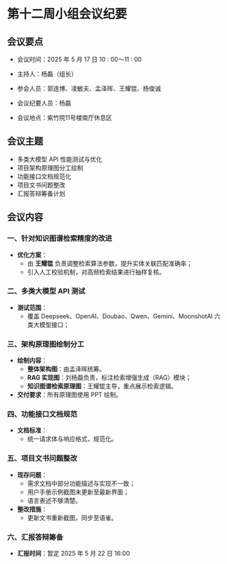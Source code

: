 # 第十二周小组会议纪要

## 会议要点

- 会议时间：2025 年 5 月 17 日 10 : 00～11 : 00

- 主持人：杨磊（组长）

- 参会人员：郭连博、凌敏夫、孟泽晖、王耀锟、杨俊诚

- 会议纪要人员：杨磊

- 会议地点：紫竹院11号楼南厅休息区

## 会议主题  

- 多类大模型 API 性能测试与优化  
- 项目架构原理图分工绘制  
- 功能接口文档规范化  
- 项目文书问题整改  
- 汇报答辩筹备计划  

## 会议内容  

### 一、针对知识图谱检索精度的改进  
- **优化方案**：  
  - 由 **王耀锟** 负责调整检索算法参数，提升实体关联匹配准确率；  
  - 引入人工校验机制，对高频检索结果进行抽样复核。  

### 二、多类大模型 API 测试  
- **测试范围**：  
  - 覆盖 Deepseek、OpenAI、Doubao、Qwen、Gemini、MoonshotAI 六类大模型接口；   

### 三、架构原理图绘制分工  
- **绘制内容**：  
  - **整体架构图**：由孟泽晖统筹。  
  - **RAG 实现图**：刘杨磊负责，标注检索增强生成（RAG）模块；  
  - **知识图谱检索原理图**：王耀锟主导，重点展示检索逻辑。  
- **交付要求**：所有原理图使用 PPT 绘制。  

### 四、功能接口文档规范  
- **文档标准**：  
  - 统一请求体与响应格式，规范化。  

### 五、项目文书问题整改  
- **现存问题**：  
  - 需求文档中部分功能描述与实现不一致；  
  - 用户手册示例截图未更新至最新界面；
  - 语言表述不够清楚。
- **整改措施**：  
  - 更新文书重新截图，同步至语雀。  

### 六、汇报答辩筹备  
- **汇报时间**：暂定 2025 年 5 月 22 日 16:00 